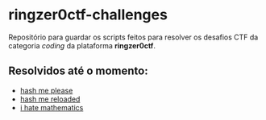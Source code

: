 # ringzer0ctf-challenges
Repositório para guardar os scripts feitos para resolver os desafios CTF da categoria *coding* da plataforma **ringzer0ctf**.

## Resolvidos até o momento:

- [hash me please](https://github.com/renanstd/ringzer0ctf-challenges/tree/main/hash_me_please)
- [hash me reloaded](https://github.com/renanstd/ringzer0ctf-challenges/tree/main/hash_me_reloaded)
- [i hate mathematics]()
